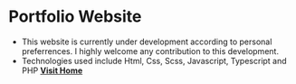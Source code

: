 
# Portfolio Website

- This website is currently under development according to personal preferrences.
I highly welcome any contribution to this development.
- Technologies used include Html, Css, Scss, Javascript, Typescript and PHP
__[Visit Home](https://geraldokoth.github.io/ "Gerald Okoth home page")__
